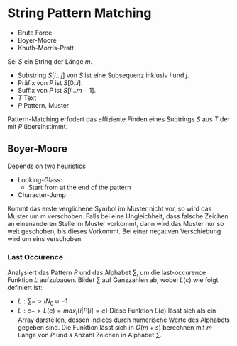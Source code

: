 # String Pattern Matching

- Brute Force
- Boyer-Moore
- Knuth-Morris-Pratt

Sei $S$ ein String der Länge $m$.
- Substring $S[i...j]$ von $S$ ist eine Subsequenz inklusiv $i$ und $j$.
- Präfix von $P$ ist $S[0..i]$.
- Suffix von $P$ ist $S[i...m - 1]$.
- $T$ Text
- $P$ Pattern, Muster

Pattern-Matching erfodert das effiziente Finden eines Subtrings $S$ aus $T$ der mit $P$ übereinstimmt.

## Boyer-Moore

Depends on two heuristics
- Looking-Glass:
    - Start from at the end of the pattern
- Character-Jump

Kommt das erste verglichene Symbol im Muster nicht vor, so wird das Muster um m verschoben. Falls bei eine Ungleichheit, dass falsche Zeichen an einenanderen Stelle im Muster vorkommt, dann wird das Muster nur so weit geschoben, bis dieses Vorkommt. Bei einer negativen Verschiebung wird um eins verschoben.

### Last Occurence
Analysiert das Pattern $P$ und das Alphabet $\sum{}$, um die last-occurence Funktion $L$ aufzubauen.
Bildet $\sum{}$ auf Ganzzahlen ab, wobei $L(c)$ wie folgt definiert ist:
- $L : \sum{} -> IN_0 \cup {-1}$
- $L : c -> L(c) = max_i \{i | P[i] = c\}$
Diese Funktion $L(c)$ lässt sich als ein Array darstellen, dessen Indices durch numerische Werte des Alphabets gegeben sind.
Die Funktion lässt sich in $O(m+s)$ berechnen mit $m$ Länge von $P$ und $s$ Anzahl Zeichen in Alphabet $\sum{}$.

